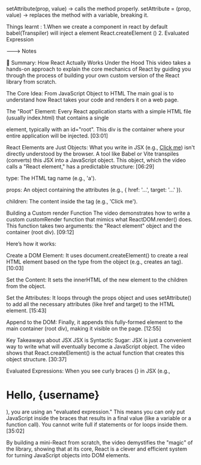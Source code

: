 setAttribute(prop, value) → calls the method properly.
setAttribute = (prop, value) → replaces the method with a variable, breaking it.


Things learnt :
 1.When we create a component in react by default babel(Transpiler) will inject a element React.createElement ()
2. Evaluated Expression


---> Notes

📝 Summary: How React Actually Works Under the Hood
This video takes a hands-on approach to explain the core mechanics of React by guiding you through the process of building your own custom version of the React library from scratch.

The Core Idea: From JavaScript Object to HTML
The main goal is to understand how React takes your code and renders it on a web page.

The "Root" Element: Every React application starts with a simple HTML file (usually index.html) that contains a single <div> element, typically with an id="root". This div is the container where your entire application will be injected. [03:01]

React Elements are Just Objects: What you write in JSX (e.g., <a href="https://google.com">Click me</a>) isn't directly understood by the browser. A tool like Babel or Vite transpiles (converts) this JSX into a JavaScript object. This object, which the video calls a "React element," has a predictable structure: [06:29]

type: The HTML tag name (e.g., 'a').

props: An object containing the attributes (e.g., { href: '...', target: '...' }).

children: The content inside the tag (e.g., 'Click me').

Building a Custom render Function
The video demonstrates how to write a custom customRender function that mimics what ReactDOM.render() does. This function takes two arguments: the "React element" object and the container (root div). [09:12]

Here’s how it works:

Create a DOM Element: It uses document.createElement() to create a real HTML element based on the type from the object (e.g., creates an <a> tag). [10:03]

Set the Content: It sets the innerHTML of the new element to the children from the object.

Set the Attributes: It loops through the props object and uses setAttribute() to add all the necessary attributes (like href and target) to the HTML element. [15:43]

Append to the DOM: Finally, it appends this fully-formed element to the main container (root div), making it visible on the page. [12:55]

Key Takeaways about JSX
JSX is Syntactic Sugar: JSX is just a convenient way to write what will eventually become a JavaScript object. The video shows that React.createElement() is the actual function that creates this object structure. [30:37]

Evaluated Expressions: When you see curly braces {} in JSX (e.g., <h1>Hello, {username}</h1>), you are using an "evaluated expression." This means you can only put JavaScript inside the braces that results in a final value (like a variable or a function call). You cannot write full if statements or for loops inside them. [35:02]

By building a mini-React from scratch, the video demystifies the "magic" of the library, showing that at its core, React is a clever and efficient system for turning JavaScript objects into DOM elements.

